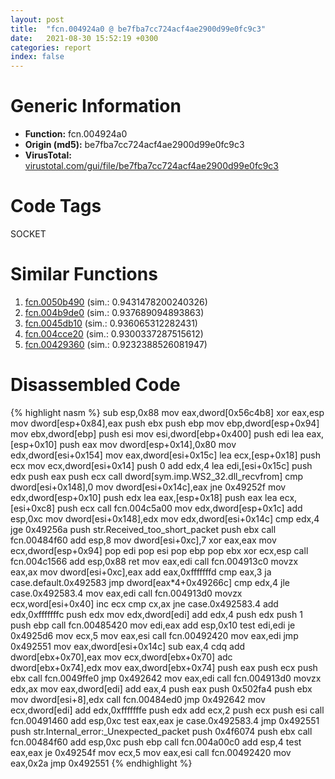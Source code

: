 ```yaml
---
layout: post
title:  "fcn.004924a0 @ be7fba7cc724acf4ae2900d99e0fc9c3"
date:   2021-08-30 15:52:19 +0300
categories: report
index: false
---
```


# Generic Information
- **Function:** fcn.004924a0
- **Origin (md5):** be7fba7cc724acf4ae2900d99e0fc9c3
- **VirusTotal:** [virustotal.com/gui/file/be7fba7cc724acf4ae2900d99e0fc9c3][virustotal_ref]

# Code Tags
<span class="tag" id="SOCKET">SOCKET</span>


# Similar Functions

1. [fcn.0050b490][similar_1_ref] (sim.: 0.9431478200240326)
2. [fcn.004b9de0][similar_2_ref] (sim.: 0.937689094893863)
3. [fcn.0045db10][similar_3_ref] (sim.: 0.936065312282431)
4. [fcn.004cce20][similar_4_ref] (sim.: 0.9300337287515612)
5. [fcn.00429360][similar_5_ref] (sim.: 0.9232388526081947)


# Disassembled Code

{% highlight nasm %}
sub esp,0x88
mov eax,dword[0x56c4b8]
xor eax,esp
mov dword[esp+0x84],eax
push ebx
push ebp
mov ebp,dword[esp+0x94]
mov ebx,dword[ebp]
push esi
mov esi,dword[ebp+0x400]
push edi
lea eax,[esp+0x10]
push eax
mov dword[esp+0x14],0x80
mov edx,dword[esi+0x154]
mov eax,dword[esi+0x15c]
lea ecx,[esp+0x18]
push ecx
mov ecx,dword[esi+0x14]
push 0
add edx,4
lea edi,[esi+0x15c]
push edx
push eax
push ecx
call dword[sym.imp.WS2_32.dll_recvfrom]
cmp dword[esi+0x148],0
mov dword[esi+0x14c],eax
jne 0x49252f
mov edx,dword[esp+0x10]
push edx
lea eax,[esp+0x18]
push eax
lea ecx,[esi+0xc8]
push ecx
call fcn.004c5a00
mov edx,dword[esp+0x1c]
add esp,0xc
mov dword[esi+0x148],edx
mov edx,dword[esi+0x14c]
cmp edx,4
jge 0x49256a
push str.Received_too_short_packet
push ebx
call fcn.00484f60
add esp,8
mov dword[esi+0xc],7
xor eax,eax
mov ecx,dword[esp+0x94]
pop edi
pop esi
pop ebp
pop ebx
xor ecx,esp
call fcn.004c1566
add esp,0x88
ret 
mov eax,edi
call fcn.004913c0
movzx eax,ax
mov dword[esi+0xc],eax
add eax,0xfffffffd
cmp eax,3
ja case.default.0x492583
jmp dword[eax*4+0x49266c]
cmp edx,4
jle case.0x492583.4
mov eax,edi
call fcn.004913d0
movzx ecx,word[esi+0x40]
inc ecx
cmp cx,ax
jne case.0x492583.4
add edx,0xfffffffc
push edx
mov edx,dword[edi]
add edx,4
push edx
push 1
push ebp
call fcn.00485420
mov edi,eax
add esp,0x10
test edi,edi
je 0x4925d6
mov ecx,5
mov eax,esi
call fcn.00492420
mov eax,edi
jmp 0x492551
mov eax,dword[esi+0x14c]
sub eax,4
cdq 
add dword[ebx+0x70],eax
mov ecx,dword[ebx+0x70]
adc dword[ebx+0x74],edx
mov eax,dword[ebx+0x74]
push eax
push ecx
push ebx
call fcn.0049ffe0
jmp 0x492642
mov eax,edi
call fcn.004913d0
movzx edx,ax
mov eax,dword[edi]
add eax,4
push eax
push 0x502fa4
push ebx
mov dword[esi+8],edx
call fcn.00484ed0
jmp 0x492642
mov ecx,dword[edi]
add edx,0xfffffffe
push edx
add ecx,2
push ecx
push esi
call fcn.00491460
add esp,0xc
test eax,eax
je case.0x492583.4
jmp 0x492551
push str.Internal_error:_Unexpected_packet
push 0x4f6074
push ebx
call fcn.00484f60
add esp,0xc
push ebp
call fcn.004a00c0
add esp,4
test eax,eax
je 0x49254f
mov ecx,5
mov eax,esi
call fcn.00492420
mov eax,0x2a
jmp 0x492551
{% endhighlight %}


[similar_1_ref]: /report/fcn.0050b490@17d73cbafe6dd96dd6f2291fab06fbb5
[similar_2_ref]: /report/fcn.004b9de0@1160595edb203a63cb2ca3ce2ff04f47
[similar_3_ref]: /report/fcn.0045db10@289859175c221b107317af7727d26c17
[similar_4_ref]: /report/fcn.004cce20@279a61b1e76da49531f1f16fd1102a2d
[similar_5_ref]: /report/fcn.00429360@e2ba7f10eb234338a49853c34d7d9c56
[virustotal_ref]: https://www.virustotal.com/gui/file/be7fba7cc724acf4ae2900d99e0fc9c3